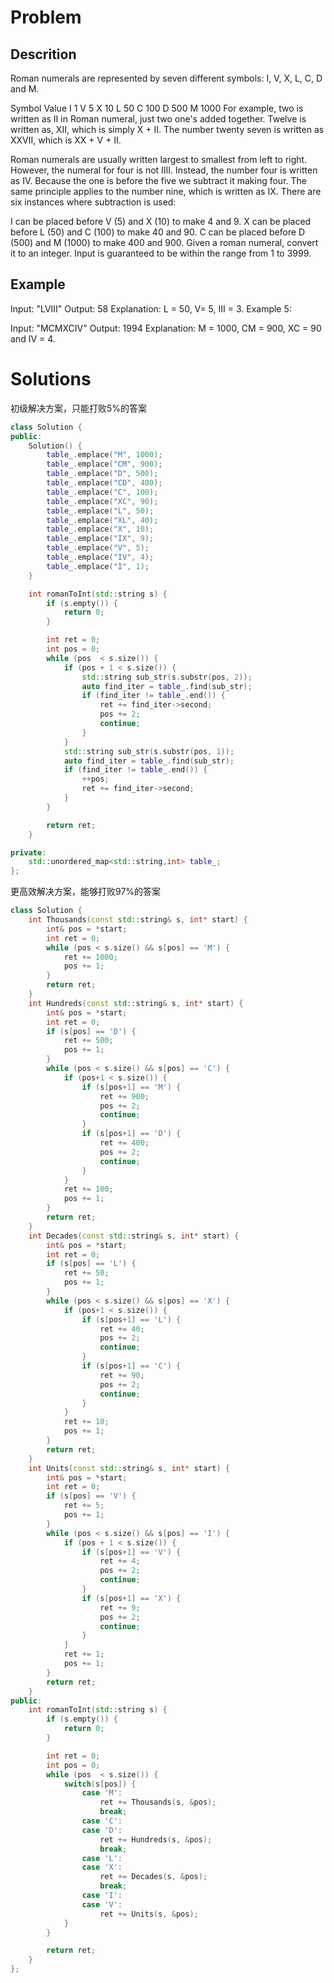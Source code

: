# Problem
## Descrition
Roman numerals are represented by seven different symbols: I, V, X, L, C, D and M.

Symbol       Value
I             1
V             5
X             10
L             50
C             100
D             500
M             1000
For example, two is written as II in Roman numeral, just two one's added together. Twelve is written as, XII, which is simply X + II. The number twenty seven is written as XXVII, which is XX + V + II.

Roman numerals are usually written largest to smallest from left to right. However, the numeral for four is not IIII. Instead, the number four is written as IV. Because the one is before the five we subtract it making four. The same principle applies to the number nine, which is written as IX. There are six instances where subtraction is used:

I can be placed before V (5) and X (10) to make 4 and 9. 
X can be placed before L (50) and C (100) to make 40 and 90. 
C can be placed before D (500) and M (1000) to make 400 and 900.
Given a roman numeral, convert it to an integer. Input is guaranteed to be within the range from 1 to 3999.


## Example
Input: "LVIII"
Output: 58
Explanation: L = 50, V= 5, III = 3.
Example 5:

Input: "MCMXCIV"
Output: 1994
Explanation: M = 1000, CM = 900, XC = 90 and IV = 4.


# Solutions

初级解决方案，只能打败5%的答案

```C++
class Solution {
public:
    Solution() {
        table_.emplace("M", 1000);
        table_.emplace("CM", 900);
        table_.emplace("D", 500);
        table_.emplace("CD", 400);
        table_.emplace("C", 100);
        table_.emplace("XC", 90);
        table_.emplace("L", 50);
        table_.emplace("XL", 40);
        table_.emplace("X", 10);
        table_.emplace("IX", 9);
        table_.emplace("V", 5);
        table_.emplace("IV", 4);
        table_.emplace("I", 1);
    }

    int romanToInt(std::string s) {
        if (s.empty()) {
            return 0;
        }

        int ret = 0;
        int pos = 0;
        while (pos  < s.size()) {
            if (pos + 1 < s.size()) {
                std::string sub_str(s.substr(pos, 2));
                auto find_iter = table_.find(sub_str);
                if (find_iter != table_.end()) {
                    ret += find_iter->second;
                    pos += 2;
                    continue;
                }
            }
            std::string sub_str(s.substr(pos, 1));
            auto find_iter = table_.find(sub_str);
            if (find_iter != table_.end()) {
                ++pos;
                ret += find_iter->second;
            }
        }

        return ret;
    }

private:
    std::unordered_map<std::string,int> table_;
};
```

更高效解决方案，能够打败97%的答案
```C++
class Solution {
    int Thousands(const std::string& s, int* start) {
        int& pos = *start;
        int ret = 0;
        while (pos < s.size() && s[pos] == 'M') {
            ret += 1000;
            pos += 1;
        }
        return ret;
    }
    int Hundreds(const std::string& s, int* start) {
        int& pos = *start;
        int ret = 0;
        if (s[pos] == 'D') {
            ret += 500;
            pos += 1;
        }
        while (pos < s.size() && s[pos] == 'C') {
            if (pos+1 < s.size()) {
                if (s[pos+1] == 'M') {
                    ret += 900;
                    pos += 2;
                    continue;
                }
                if (s[pos+1] == 'D') {
                    ret += 400;
                    pos += 2;
                    continue;
                }
            }
            ret += 100;
            pos += 1;
        }
        return ret;
    }
    int Decades(const std::string& s, int* start) {
        int& pos = *start;
        int ret = 0;
        if (s[pos] == 'L') {
            ret += 50;
            pos += 1;
        }
        while (pos < s.size() && s[pos] == 'X') {
            if (pos+1 < s.size()) {
                if (s[pos+1] == 'L') {
                    ret += 40;
                    pos += 2;
                    continue;
                }
                if (s[pos+1] == 'C') {
                    ret += 90;
                    pos += 2;
                    continue;
                }
            }
            ret += 10;
            pos += 1;
        }
        return ret;
    }
    int Units(const std::string& s, int* start) {
        int& pos = *start;
        int ret = 0;
        if (s[pos] == 'V') {
            ret += 5;
            pos += 1;
        }
        while (pos < s.size() && s[pos] == 'I') {
            if (pos + 1 < s.size()) {
                if (s[pos+1] == 'V') {
                    ret += 4;
                    pos += 2;
                    continue;
                }
                if (s[pos+1] == 'X') {
                    ret += 9;
                    pos += 2;
                    continue;
                }
            }
            ret += 1;
            pos += 1;
        }
        return ret;
    }
public:
    int romanToInt(std::string s) {
        if (s.empty()) {
            return 0;
        }

        int ret = 0;
        int pos = 0;
        while (pos  < s.size()) {
            switch(s[pos]) {
                case 'M':
                    ret += Thousands(s, &pos);
                    break;
                case 'C':
                case 'D':
                    ret += Hundreds(s, &pos);
                    break;
                case 'L':
                case 'X':
                    ret += Decades(s, &pos);
                    break;
                case 'I':
                case 'V':
                    ret += Units(s, &pos);
            }
        }

        return ret;
    }
};

```